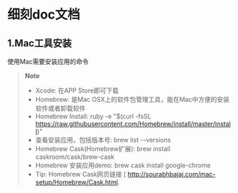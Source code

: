 细刻doc文档
==========


1.Mac工具安装
-----------

使用Mac需要安装应用的命令

> **Note**
> - Xcode: 在APP Store即可下载
> - Homebrew: 是Mac OSX上的软件包管理工具，能在Mac中方便的安装软件或者卸载软件
> - Homebrew Install: ruby -e "$(curl -fsSL https://raw.githubusercontent.com/Homebrew/install/master/install)"
> - 查看安装应用，包括版本号: brew list --versions
> - Homebrew Cask(Homebrew扩展): brew install caskroom/cask/brew-cask
> - Homebrew 安装应用demo: brew cask install google-chrome
> - Tip: Homebrew Cask网页链接 [<i class="icon-upload"></i> http://sourabhbajaj.com/mac-setup/Homebrew/Cask.html.





[1]: http://math.stackexchange.com/
